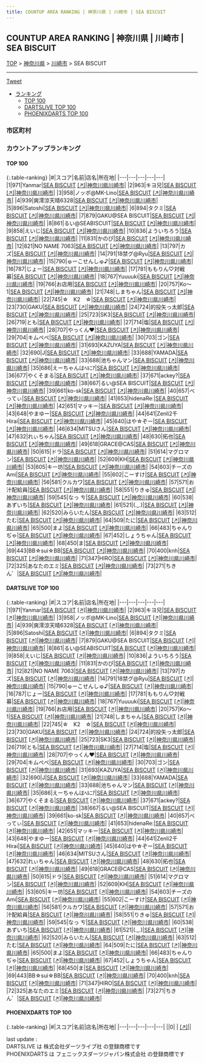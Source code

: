 ```yaml
---
title: COUNTUP AREA RANKING | 神奈川県 | 川崎市 | SEA BISCUIT
---
```

## COUNTUP AREA RANKING | 神奈川県 | 川崎市 | SEA BISCUIT

[TOP](/darts/rank/) > [神奈川県](/darts/rank/神奈川県/) > [川崎市](/darts/rank/神奈川県/川崎市/) > SEA BISCUIT

___

<a href="https://twitter.com/share?ref_src=twsrc%5Etfw" data-text="COUNTUP AREA RANKING | 神奈川県川崎市SEA BISCUIT" class="twitter-share-button" data-hashtags="DARTSLIVE,PHOENIXDARTS,darts,ダーツ" data-show-count="false">Tweet</a>

* [ランキング](#カウントアップランキング)
    * [TOP 100](#top-100)
    * [DARTSLIVE TOP 100](#dartslive-top-100)
    * [PHOENIXDARTS TOP 100](#phoenixdarts-top-100)

### 市区町村

<ul>

</ul>

### カウントアップランキング

#### TOP 100



{:.table-ranking}
|#|スコア|名前|店名|所在地|
|---|---|---|---|---|
|1|971|<span class="rank-name-dl">Yanmar</span>|<a href="/darts/rank/shops/90e87e28f8d2b8bafec1ae84bb28bd87.html">SEA BISCUIT</a> <a href="https://search.dartslive.com/jp/shop/90e87e28f8d2b8bafec1ae84bb28bd87">[↗]</a>|<a href="/darts/rank/神奈川県/川崎市">神奈川県川崎市</a>|
|2|963|<span class="rank-name-dl">キヨ兄</span>|<a href="/darts/rank/shops/90e87e28f8d2b8bafec1ae84bb28bd87.html">SEA BISCUIT</a> <a href="https://search.dartslive.com/jp/shop/90e87e28f8d2b8bafec1ae84bb28bd87">[↗]</a>|<a href="/darts/rank/神奈川県/川崎市">神奈川県川崎市</a>|
|3|958|<span class="rank-name-dl">ノッポ@MK-Lino</span>|<a href="/darts/rank/shops/90e87e28f8d2b8bafec1ae84bb28bd87.html">SEA BISCUIT</a> <a href="https://search.dartslive.com/jp/shop/90e87e28f8d2b8bafec1ae84bb28bd87">[↗]</a>|<a href="/darts/rank/神奈川県/川崎市">神奈川県川崎市</a>|
|4|939|<span class="rank-name-dl">爽澪涼天晴6328</span>|<a href="/darts/rank/shops/90e87e28f8d2b8bafec1ae84bb28bd87.html">SEA BISCUIT</a> <a href="https://search.dartslive.com/jp/shop/90e87e28f8d2b8bafec1ae84bb28bd87">[↗]</a>|<a href="/darts/rank/神奈川県/川崎市">神奈川県川崎市</a>|
|5|896|<span class="rank-name-dl">Satoshi</span>|<a href="/darts/rank/shops/90e87e28f8d2b8bafec1ae84bb28bd87.html">SEA BISCUIT</a> <a href="https://search.dartslive.com/jp/shop/90e87e28f8d2b8bafec1ae84bb28bd87">[↗]</a>|<a href="/darts/rank/神奈川県/川崎市">神奈川県川崎市</a>|
|6|894|<span class="rank-name-dl">タクミ</span>|<a href="/darts/rank/shops/90e87e28f8d2b8bafec1ae84bb28bd87.html">SEA BISCUIT</a> <a href="https://search.dartslive.com/jp/shop/90e87e28f8d2b8bafec1ae84bb28bd87">[↗]</a>|<a href="/darts/rank/神奈川県/川崎市">神奈川県川崎市</a>|
|7|879|<span class="rank-name-dl">GAKU@SEA BISCUIT</span>|<a href="/darts/rank/shops/90e87e28f8d2b8bafec1ae84bb28bd87.html">SEA BISCUIT</a> <a href="https://search.dartslive.com/jp/shop/90e87e28f8d2b8bafec1ae84bb28bd87">[↗]</a>|<a href="/darts/rank/神奈川県/川崎市">神奈川県川崎市</a>|
|8|861|<span class="rank-name-dl">るい@SEABISCUIT</span>|<a href="/darts/rank/shops/90e87e28f8d2b8bafec1ae84bb28bd87.html">SEA BISCUIT</a> <a href="https://search.dartslive.com/jp/shop/90e87e28f8d2b8bafec1ae84bb28bd87">[↗]</a>|<a href="/darts/rank/神奈川県/川崎市">神奈川県川崎市</a>|
|9|858|<span class="rank-name-dl">えいじ</span>|<a href="/darts/rank/shops/90e87e28f8d2b8bafec1ae84bb28bd87.html">SEA BISCUIT</a> <a href="https://search.dartslive.com/jp/shop/90e87e28f8d2b8bafec1ae84bb28bd87">[↗]</a>|<a href="/darts/rank/神奈川県/川崎市">神奈川県川崎市</a>|
|10|836|<span class="rank-name-dl">よういちろう</span>|<a href="/darts/rank/shops/90e87e28f8d2b8bafec1ae84bb28bd87.html">SEA BISCUIT</a> <a href="https://search.dartslive.com/jp/shop/90e87e28f8d2b8bafec1ae84bb28bd87">[↗]</a>|<a href="/darts/rank/神奈川県/川崎市">神奈川県川崎市</a>|
|11|831|<span class="rank-name-dl">かのぴ</span>|<a href="/darts/rank/shops/90e87e28f8d2b8bafec1ae84bb28bd87.html">SEA BISCUIT</a> <a href="https://search.dartslive.com/jp/shop/90e87e28f8d2b8bafec1ae84bb28bd87">[↗]</a>|<a href="/darts/rank/神奈川県/川崎市">神奈川県川崎市</a>|
|12|821|<span class="rank-name-dl">NO NAME 7063</span>|<a href="/darts/rank/shops/90e87e28f8d2b8bafec1ae84bb28bd87.html">SEA BISCUIT</a> <a href="https://search.dartslive.com/jp/shop/90e87e28f8d2b8bafec1ae84bb28bd87">[↗]</a>|<a href="/darts/rank/神奈川県/川崎市">神奈川県川崎市</a>|
|13|797|<span class="rank-name-dl">カズ</span>|<a href="/darts/rank/shops/90e87e28f8d2b8bafec1ae84bb28bd87.html">SEA BISCUIT</a> <a href="https://search.dartslive.com/jp/shop/90e87e28f8d2b8bafec1ae84bb28bd87">[↗]</a>|<a href="/darts/rank/神奈川県/川崎市">神奈川県川崎市</a>|
|14|791|<span class="rank-name-dl">18禁グ@Ryu</span>|<a href="/darts/rank/shops/90e87e28f8d2b8bafec1ae84bb28bd87.html">SEA BISCUIT</a> <a href="https://search.dartslive.com/jp/shop/90e87e28f8d2b8bafec1ae84bb28bd87">[↗]</a>|<a href="/darts/rank/神奈川県/川崎市">神奈川県川崎市</a>|
|15|790|<span class="rank-name-dl">ゅーこせんしゅ♪</span>|<a href="/darts/rank/shops/90e87e28f8d2b8bafec1ae84bb28bd87.html">SEA BISCUIT</a> <a href="https://search.dartslive.com/jp/shop/90e87e28f8d2b8bafec1ae84bb28bd87">[↗]</a>|<a href="/darts/rank/神奈川県/川崎市">神奈川県川崎市</a>|
|16|787|<span class="rank-name-dl">じょー</span>|<a href="/darts/rank/shops/90e87e28f8d2b8bafec1ae84bb28bd87.html">SEA BISCUIT</a> <a href="https://search.dartslive.com/jp/shop/90e87e28f8d2b8bafec1ae84bb28bd87">[↗]</a>|<a href="/darts/rank/神奈川県/川崎市">神奈川県川崎市</a>|
|17|781|<span class="rank-name-dl">ももりん♡対戦募</span>|<a href="/darts/rank/shops/90e87e28f8d2b8bafec1ae84bb28bd87.html">SEA BISCUIT</a> <a href="https://search.dartslive.com/jp/shop/90e87e28f8d2b8bafec1ae84bb28bd87">[↗]</a>|<a href="/darts/rank/神奈川県/川崎市">神奈川県川崎市</a>|
|18|767|<span class="rank-name-dl">Yuuuuki</span>|<a href="/darts/rank/shops/90e87e28f8d2b8bafec1ae84bb28bd87.html">SEA BISCUIT</a> <a href="https://search.dartslive.com/jp/shop/90e87e28f8d2b8bafec1ae84bb28bd87">[↗]</a>|<a href="/darts/rank/神奈川県/川崎市">神奈川県川崎市</a>|
|19|766|<span class="rank-name-dl">お店用</span>|<a href="/darts/rank/shops/90e87e28f8d2b8bafec1ae84bb28bd87.html">SEA BISCUIT</a> <a href="https://search.dartslive.com/jp/shop/90e87e28f8d2b8bafec1ae84bb28bd87">[↗]</a>|<a href="/darts/rank/神奈川県/川崎市">神奈川県川崎市</a>|
|20|757|<span class="rank-name-dl">Ko〜1</span>|<a href="/darts/rank/shops/90e87e28f8d2b8bafec1ae84bb28bd87.html">SEA BISCUIT</a> <a href="https://search.dartslive.com/jp/shop/90e87e28f8d2b8bafec1ae84bb28bd87">[↗]</a>|<a href="/darts/rank/神奈川県/川崎市">神奈川県川崎市</a>|
|21|748|<span class="rank-name-dl">しまちゃん</span>|<a href="/darts/rank/shops/90e87e28f8d2b8bafec1ae84bb28bd87.html">SEA BISCUIT</a> <a href="https://search.dartslive.com/jp/shop/90e87e28f8d2b8bafec1ae84bb28bd87">[↗]</a>|<a href="/darts/rank/神奈川県/川崎市">神奈川県川崎市</a>|
|22|745|<span class="rank-name-dl">☆　K2　☆</span>|<a href="/darts/rank/shops/90e87e28f8d2b8bafec1ae84bb28bd87.html">SEA BISCUIT</a> <a href="https://search.dartslive.com/jp/shop/90e87e28f8d2b8bafec1ae84bb28bd87">[↗]</a>|<a href="/darts/rank/神奈川県/川崎市">神奈川県川崎市</a>|
|23|730|<span class="rank-name-dl">GAKU</span>|<a href="/darts/rank/shops/90e87e28f8d2b8bafec1ae84bb28bd87.html">SEA BISCUIT</a> <a href="https://search.dartslive.com/jp/shop/90e87e28f8d2b8bafec1ae84bb28bd87">[↗]</a>|<a href="/darts/rank/神奈川県/川崎市">神奈川県川崎市</a>|
|24|724|<span class="rank-name-dl">的投矢っ太郎</span>|<a href="/darts/rank/shops/90e87e28f8d2b8bafec1ae84bb28bd87.html">SEA BISCUIT</a> <a href="https://search.dartslive.com/jp/shop/90e87e28f8d2b8bafec1ae84bb28bd87">[↗]</a>|<a href="/darts/rank/神奈川県/川崎市">神奈川県川崎市</a>|
|25|723|<span class="rank-name-dl">SK3</span>|<a href="/darts/rank/shops/90e87e28f8d2b8bafec1ae84bb28bd87.html">SEA BISCUIT</a> <a href="https://search.dartslive.com/jp/shop/90e87e28f8d2b8bafec1ae84bb28bd87">[↗]</a>|<a href="/darts/rank/神奈川県/川崎市">神奈川県川崎市</a>|
|26|719|<span class="rank-name-dl">とも</span>|<a href="/darts/rank/shops/90e87e28f8d2b8bafec1ae84bb28bd87.html">SEA BISCUIT</a> <a href="https://search.dartslive.com/jp/shop/90e87e28f8d2b8bafec1ae84bb28bd87">[↗]</a>|<a href="/darts/rank/神奈川県/川崎市">神奈川県川崎市</a>|
|27|714|<span class="rank-name-dl">塩</span>|<a href="/darts/rank/shops/90e87e28f8d2b8bafec1ae84bb28bd87.html">SEA BISCUIT</a> <a href="https://search.dartslive.com/jp/shop/90e87e28f8d2b8bafec1ae84bb28bd87">[↗]</a>|<a href="/darts/rank/神奈川県/川崎市">神奈川県川崎市</a>|
|28|707|<span class="rank-name-dl">やっくん❤️</span>|<a href="/darts/rank/shops/90e87e28f8d2b8bafec1ae84bb28bd87.html">SEA BISCUIT</a> <a href="https://search.dartslive.com/jp/shop/90e87e28f8d2b8bafec1ae84bb28bd87">[↗]</a>|<a href="/darts/rank/神奈川県/川崎市">神奈川県川崎市</a>|
|29|704|<span class="rank-name-dl">キムぺぺ</span>|<a href="/darts/rank/shops/90e87e28f8d2b8bafec1ae84bb28bd87.html">SEA BISCUIT</a> <a href="https://search.dartslive.com/jp/shop/90e87e28f8d2b8bafec1ae84bb28bd87">[↗]</a>|<a href="/darts/rank/神奈川県/川崎市">神奈川県川崎市</a>|
|30|703|<span class="rank-name-dl">ゴン</span>|<a href="/darts/rank/shops/90e87e28f8d2b8bafec1ae84bb28bd87.html">SEA BISCUIT</a> <a href="https://search.dartslive.com/jp/shop/90e87e28f8d2b8bafec1ae84bb28bd87">[↗]</a>|<a href="/darts/rank/神奈川県/川崎市">神奈川県川崎市</a>|
|31|693|<span class="rank-name-dl">KAZUYA</span>|<a href="/darts/rank/shops/90e87e28f8d2b8bafec1ae84bb28bd87.html">SEA BISCUIT</a> <a href="https://search.dartslive.com/jp/shop/90e87e28f8d2b8bafec1ae84bb28bd87">[↗]</a>|<a href="/darts/rank/神奈川県/川崎市">神奈川県川崎市</a>|
|32|690|<span class="rank-name-dl">J</span>|<a href="/darts/rank/shops/90e87e28f8d2b8bafec1ae84bb28bd87.html">SEA BISCUIT</a> <a href="https://search.dartslive.com/jp/shop/90e87e28f8d2b8bafec1ae84bb28bd87">[↗]</a>|<a href="/darts/rank/神奈川県/川崎市">神奈川県川崎市</a>|
|33|688|<span class="rank-name-dl">YAMADA</span>|<a href="/darts/rank/shops/90e87e28f8d2b8bafec1ae84bb28bd87.html">SEA BISCUIT</a> <a href="https://search.dartslive.com/jp/shop/90e87e28f8d2b8bafec1ae84bb28bd87">[↗]</a>|<a href="/darts/rank/神奈川県/川崎市">神奈川県川崎市</a>|
|33|688|<span class="rank-name-dl">池ちゃんマン</span>|<a href="/darts/rank/shops/90e87e28f8d2b8bafec1ae84bb28bd87.html">SEA BISCUIT</a> <a href="https://search.dartslive.com/jp/shop/90e87e28f8d2b8bafec1ae84bb28bd87">[↗]</a>|<a href="/darts/rank/神奈川県/川崎市">神奈川県川崎市</a>|
|35|686|<span class="rank-name-dl">えーちゃんはﾍﾙﾆｱ</span>|<a href="/darts/rank/shops/90e87e28f8d2b8bafec1ae84bb28bd87.html">SEA BISCUIT</a> <a href="https://search.dartslive.com/jp/shop/90e87e28f8d2b8bafec1ae84bb28bd87">[↗]</a>|<a href="/darts/rank/神奈川県/川崎市">神奈川県川崎市</a>|
|36|677|<span class="rank-name-dl">やくそまる</span>|<a href="/darts/rank/shops/90e87e28f8d2b8bafec1ae84bb28bd87.html">SEA BISCUIT</a> <a href="https://search.dartslive.com/jp/shop/90e87e28f8d2b8bafec1ae84bb28bd87">[↗]</a>|<a href="/darts/rank/神奈川県/川崎市">神奈川県川崎市</a>|
|37|671|<span class="rank-name-dl">ackey?</span>|<a href="/darts/rank/shops/90e87e28f8d2b8bafec1ae84bb28bd87.html">SEA BISCUIT</a> <a href="https://search.dartslive.com/jp/shop/90e87e28f8d2b8bafec1ae84bb28bd87">[↗]</a>|<a href="/darts/rank/神奈川県/川崎市">神奈川県川崎市</a>|
|38|667|<span class="rank-name-dl">るい@SEA BISCUIT</span>|<a href="/darts/rank/shops/90e87e28f8d2b8bafec1ae84bb28bd87.html">SEA BISCUIT</a> <a href="https://search.dartslive.com/jp/shop/90e87e28f8d2b8bafec1ae84bb28bd87">[↗]</a>|<a href="/darts/rank/神奈川県/川崎市">神奈川県川崎市</a>|
|39|661|<span class="rank-name-dl">ko-sk</span>|<a href="/darts/rank/shops/90e87e28f8d2b8bafec1ae84bb28bd87.html">SEA BISCUIT</a> <a href="https://search.dartslive.com/jp/shop/90e87e28f8d2b8bafec1ae84bb28bd87">[↗]</a>|<a href="/darts/rank/神奈川県/川崎市">神奈川県川崎市</a>|
|40|657|<span class="rank-name-dl">べってぃ</span>|<a href="/darts/rank/shops/90e87e28f8d2b8bafec1ae84bb28bd87.html">SEA BISCUIT</a> <a href="https://search.dartslive.com/jp/shop/90e87e28f8d2b8bafec1ae84bb28bd87">[↗]</a>|<a href="/darts/rank/神奈川県/川崎市">神奈川県川崎市</a>|
|41|653|<span class="rank-name-dl">hidenaRe:</span>|<a href="/darts/rank/shops/90e87e28f8d2b8bafec1ae84bb28bd87.html">SEA BISCUIT</a> <a href="https://search.dartslive.com/jp/shop/90e87e28f8d2b8bafec1ae84bb28bd87">[↗]</a>|<a href="/darts/rank/神奈川県/川崎市">神奈川県川崎市</a>|
|42|651|<span class="rank-name-dl">マッキー</span>|<a href="/darts/rank/shops/90e87e28f8d2b8bafec1ae84bb28bd87.html">SEA BISCUIT</a> <a href="https://search.dartslive.com/jp/shop/90e87e28f8d2b8bafec1ae84bb28bd87">[↗]</a>|<a href="/darts/rank/神奈川県/川崎市">神奈川県川崎市</a>|
|43|648|<span class="rank-name-dl">やまゆー</span>|<a href="/darts/rank/shops/90e87e28f8d2b8bafec1ae84bb28bd87.html">SEA BISCUIT</a> <a href="https://search.dartslive.com/jp/shop/90e87e28f8d2b8bafec1ae84bb28bd87">[↗]</a>|<a href="/darts/rank/神奈川県/川崎市">神奈川県川崎市</a>|
|44|641|<span class="rank-name-dl">Zenli2千Hirai</span>|<a href="/darts/rank/shops/90e87e28f8d2b8bafec1ae84bb28bd87.html">SEA BISCUIT</a> <a href="https://search.dartslive.com/jp/shop/90e87e28f8d2b8bafec1ae84bb28bd87">[↗]</a>|<a href="/darts/rank/神奈川県/川崎市">神奈川県川崎市</a>|
|45|640|<span class="rank-name-dl">はや☆ぞー</span>|<a href="/darts/rank/shops/90e87e28f8d2b8bafec1ae84bb28bd87.html">SEA BISCUIT</a> <a href="https://search.dartslive.com/jp/shop/90e87e28f8d2b8bafec1ae84bb28bd87">[↗]</a>|<a href="/darts/rank/神奈川県/川崎市">神奈川県川崎市</a>|
|46|634|<span class="rank-name-dl">MITSUさん</span>|<a href="/darts/rank/shops/90e87e28f8d2b8bafec1ae84bb28bd87.html">SEA BISCUIT</a> <a href="https://search.dartslive.com/jp/shop/90e87e28f8d2b8bafec1ae84bb28bd87">[↗]</a>|<a href="/darts/rank/神奈川県/川崎市">神奈川県川崎市</a>|
|47|632|<span class="rank-name-dl">れぃちゃん</span>|<a href="/darts/rank/shops/90e87e28f8d2b8bafec1ae84bb28bd87.html">SEA BISCUIT</a> <a href="https://search.dartslive.com/jp/shop/90e87e28f8d2b8bafec1ae84bb28bd87">[↗]</a>|<a href="/darts/rank/神奈川県/川崎市">神奈川県川崎市</a>|
|48|630|<span class="rank-name-dl">拓也</span>|<a href="/darts/rank/shops/90e87e28f8d2b8bafec1ae84bb28bd87.html">SEA BISCUIT</a> <a href="https://search.dartslive.com/jp/shop/90e87e28f8d2b8bafec1ae84bb28bd87">[↗]</a>|<a href="/darts/rank/神奈川県/川崎市">神奈川県川崎市</a>|
|49|618|<span class="rank-name-dl">GRACE@CAS</span>|<a href="/darts/rank/shops/90e87e28f8d2b8bafec1ae84bb28bd87.html">SEA BISCUIT</a> <a href="https://search.dartslive.com/jp/shop/90e87e28f8d2b8bafec1ae84bb28bd87">[↗]</a>|<a href="/darts/rank/神奈川県/川崎市">神奈川県川崎市</a>|
|50|615|<span class="rank-name-dl">ドラ</span>|<a href="/darts/rank/shops/90e87e28f8d2b8bafec1ae84bb28bd87.html">SEA BISCUIT</a> <a href="https://search.dartslive.com/jp/shop/90e87e28f8d2b8bafec1ae84bb28bd87">[↗]</a>|<a href="/darts/rank/神奈川県/川崎市">神奈川県川崎市</a>|
|51|614|<span class="rank-name-dl">マグロマン</span>|<a href="/darts/rank/shops/90e87e28f8d2b8bafec1ae84bb28bd87.html">SEA BISCUIT</a> <a href="https://search.dartslive.com/jp/shop/90e87e28f8d2b8bafec1ae84bb28bd87">[↗]</a>|<a href="/darts/rank/神奈川県/川崎市">神奈川県川崎市</a>|
|52|609|<span class="rank-name-dl">KH</span>|<a href="/darts/rank/shops/90e87e28f8d2b8bafec1ae84bb28bd87.html">SEA BISCUIT</a> <a href="https://search.dartslive.com/jp/shop/90e87e28f8d2b8bafec1ae84bb28bd87">[↗]</a>|<a href="/darts/rank/神奈川県/川崎市">神奈川県川崎市</a>|
|53|605|<span class="rank-name-dl">キー坊</span>|<a href="/darts/rank/shops/90e87e28f8d2b8bafec1ae84bb28bd87.html">SEA BISCUIT</a> <a href="https://search.dartslive.com/jp/shop/90e87e28f8d2b8bafec1ae84bb28bd87">[↗]</a>|<a href="/darts/rank/神奈川県/川崎市">神奈川県川崎市</a>|
|54|603|<span class="rank-name-dl">チーズのAmi</span>|<a href="/darts/rank/shops/90e87e28f8d2b8bafec1ae84bb28bd87.html">SEA BISCUIT</a> <a href="https://search.dartslive.com/jp/shop/90e87e28f8d2b8bafec1ae84bb28bd87">[↗]</a>|<a href="/darts/rank/神奈川県/川崎市">神奈川県川崎市</a>|
|55|602|<span class="rank-name-dl">こーすけ</span>|<a href="/darts/rank/shops/90e87e28f8d2b8bafec1ae84bb28bd87.html">SEA BISCUIT</a> <a href="https://search.dartslive.com/jp/shop/90e87e28f8d2b8bafec1ae84bb28bd87">[↗]</a>|<a href="/darts/rank/神奈川県/川崎市">神奈川県川崎市</a>|
|56|581|<span class="rank-name-dl">クルカワ</span>|<a href="/darts/rank/shops/90e87e28f8d2b8bafec1ae84bb28bd87.html">SEA BISCUIT</a> <a href="https://search.dartslive.com/jp/shop/90e87e28f8d2b8bafec1ae84bb28bd87">[↗]</a>|<a href="/darts/rank/神奈川県/川崎市">神奈川県川崎市</a>|
|57|571|<span class="rank-name-dl">お汁配給員</span>|<a href="/darts/rank/shops/90e87e28f8d2b8bafec1ae84bb28bd87.html">SEA BISCUIT</a> <a href="https://search.dartslive.com/jp/shop/90e87e28f8d2b8bafec1ae84bb28bd87">[↗]</a>|<a href="/darts/rank/神奈川県/川崎市">神奈川県川崎市</a>|
|58|551|<span class="rank-name-dl">りきゅ</span>|<a href="/darts/rank/shops/90e87e28f8d2b8bafec1ae84bb28bd87.html">SEA BISCUIT</a> <a href="https://search.dartslive.com/jp/shop/90e87e28f8d2b8bafec1ae84bb28bd87">[↗]</a>|<a href="/darts/rank/神奈川県/川崎市">神奈川県川崎市</a>|
|59|545|<span class="rank-name-dl">なっ ㄘ</span>|<a href="/darts/rank/shops/90e87e28f8d2b8bafec1ae84bb28bd87.html">SEA BISCUIT</a> <a href="https://search.dartslive.com/jp/shop/90e87e28f8d2b8bafec1ae84bb28bd87">[↗]</a>|<a href="/darts/rank/神奈川県/川崎市">神奈川県川崎市</a>|
|60|538|<span class="rank-name-dl">あずいち</span>|<a href="/darts/rank/shops/90e87e28f8d2b8bafec1ae84bb28bd87.html">SEA BISCUIT</a> <a href="https://search.dartslive.com/jp/shop/90e87e28f8d2b8bafec1ae84bb28bd87">[↗]</a>|<a href="/darts/rank/神奈川県/川崎市">神奈川県川崎市</a>|
|61|521|<span class="rank-name-dl">(._.)</span>|<a href="/darts/rank/shops/90e87e28f8d2b8bafec1ae84bb28bd87.html">SEA BISCUIT</a> <a href="https://search.dartslive.com/jp/shop/90e87e28f8d2b8bafec1ae84bb28bd87">[↗]</a>|<a href="/darts/rank/神奈川県/川崎市">神奈川県川崎市</a>|
|62|520|<span class="rank-name-dl">みらいたん</span>|<a href="/darts/rank/shops/90e87e28f8d2b8bafec1ae84bb28bd87.html">SEA BISCUIT</a> <a href="https://search.dartslive.com/jp/shop/90e87e28f8d2b8bafec1ae84bb28bd87">[↗]</a>|<a href="/darts/rank/神奈川県/川崎市">神奈川県川崎市</a>|
|63|512|<span class="rank-name-dl">たむ</span>|<a href="/darts/rank/shops/90e87e28f8d2b8bafec1ae84bb28bd87.html">SEA BISCUIT</a> <a href="https://search.dartslive.com/jp/shop/90e87e28f8d2b8bafec1ae84bb28bd87">[↗]</a>|<a href="/darts/rank/神奈川県/川崎市">神奈川県川崎市</a>|
|64|509|<span class="rank-name-dl">たに</span>|<a href="/darts/rank/shops/90e87e28f8d2b8bafec1ae84bb28bd87.html">SEA BISCUIT</a> <a href="https://search.dartslive.com/jp/shop/90e87e28f8d2b8bafec1ae84bb28bd87">[↗]</a>|<a href="/darts/rank/神奈川県/川崎市">神奈川県川崎市</a>|
|65|500|<span class="rank-name-dl">まよ</span>|<a href="/darts/rank/shops/90e87e28f8d2b8bafec1ae84bb28bd87.html">SEA BISCUIT</a> <a href="https://search.dartslive.com/jp/shop/90e87e28f8d2b8bafec1ae84bb28bd87">[↗]</a>|<a href="/darts/rank/神奈川県/川崎市">神奈川県川崎市</a>|
|66|483|<span class="rank-name-dl">ちゃんりぢゃ</span>|<a href="/darts/rank/shops/90e87e28f8d2b8bafec1ae84bb28bd87.html">SEA BISCUIT</a> <a href="https://search.dartslive.com/jp/shop/90e87e28f8d2b8bafec1ae84bb28bd87">[↗]</a>|<a href="/darts/rank/神奈川県/川崎市">神奈川県川崎市</a>|
|67|452|<span class="rank-name-dl">しょうちゃん</span>|<a href="/darts/rank/shops/90e87e28f8d2b8bafec1ae84bb28bd87.html">SEA BISCUIT</a> <a href="https://search.dartslive.com/jp/shop/90e87e28f8d2b8bafec1ae84bb28bd87">[↗]</a>|<a href="/darts/rank/神奈川県/川崎市">神奈川県川崎市</a>|
|68|450|<span class="rank-name-dl">ま</span>|<a href="/darts/rank/shops/90e87e28f8d2b8bafec1ae84bb28bd87.html">SEA BISCUIT</a> <a href="https://search.dartslive.com/jp/shop/90e87e28f8d2b8bafec1ae84bb28bd87">[↗]</a>|<a href="/darts/rank/神奈川県/川崎市">神奈川県川崎市</a>|
|69|443|<span class="rank-name-dl">BB☆sui☆BB</span>|<a href="/darts/rank/shops/90e87e28f8d2b8bafec1ae84bb28bd87.html">SEA BISCUIT</a> <a href="https://search.dartslive.com/jp/shop/90e87e28f8d2b8bafec1ae84bb28bd87">[↗]</a>|<a href="/darts/rank/神奈川県/川崎市">神奈川県川崎市</a>|
|70|400|<span class="rank-name-dl">knh</span>|<a href="/darts/rank/shops/90e87e28f8d2b8bafec1ae84bb28bd87.html">SEA BISCUIT</a> <a href="https://search.dartslive.com/jp/shop/90e87e28f8d2b8bafec1ae84bb28bd87">[↗]</a>|<a href="/darts/rank/神奈川県/川崎市">神奈川県川崎市</a>|
|71|347|<span class="rank-name-dl">HIRO</span>|<a href="/darts/rank/shops/90e87e28f8d2b8bafec1ae84bb28bd87.html">SEA BISCUIT</a> <a href="https://search.dartslive.com/jp/shop/90e87e28f8d2b8bafec1ae84bb28bd87">[↗]</a>|<a href="/darts/rank/神奈川県/川崎市">神奈川県川崎市</a>|
|72|325|<span class="rank-name-dl">あなたのエミ</span>|<a href="/darts/rank/shops/90e87e28f8d2b8bafec1ae84bb28bd87.html">SEA BISCUIT</a> <a href="https://search.dartslive.com/jp/shop/90e87e28f8d2b8bafec1ae84bb28bd87">[↗]</a>|<a href="/darts/rank/神奈川県/川崎市">神奈川県川崎市</a>|
|73|271|<span class="rank-name-dl">ちきん゜</span>|<a href="/darts/rank/shops/90e87e28f8d2b8bafec1ae84bb28bd87.html">SEA BISCUIT</a> <a href="https://search.dartslive.com/jp/shop/90e87e28f8d2b8bafec1ae84bb28bd87">[↗]</a>|<a href="/darts/rank/神奈川県/川崎市">神奈川県川崎市</a>|


#### DARTSLIVE TOP 100



{:.table-ranking}
|#|スコア|名前|店名|所在地|
|---|---|---|---|---|
|1|971|<span class="rank-name-dl">Yanmar</span>|<a href="/darts/rank/shops/90e87e28f8d2b8bafec1ae84bb28bd87.html">SEA BISCUIT</a> <a href="https://search.dartslive.com/jp/shop/90e87e28f8d2b8bafec1ae84bb28bd87">[↗]</a>|<a href="/darts/rank/神奈川県/川崎市">神奈川県川崎市</a>|
|2|963|<span class="rank-name-dl">キヨ兄</span>|<a href="/darts/rank/shops/90e87e28f8d2b8bafec1ae84bb28bd87.html">SEA BISCUIT</a> <a href="https://search.dartslive.com/jp/shop/90e87e28f8d2b8bafec1ae84bb28bd87">[↗]</a>|<a href="/darts/rank/神奈川県/川崎市">神奈川県川崎市</a>|
|3|958|<span class="rank-name-dl">ノッポ@MK-Lino</span>|<a href="/darts/rank/shops/90e87e28f8d2b8bafec1ae84bb28bd87.html">SEA BISCUIT</a> <a href="https://search.dartslive.com/jp/shop/90e87e28f8d2b8bafec1ae84bb28bd87">[↗]</a>|<a href="/darts/rank/神奈川県/川崎市">神奈川県川崎市</a>|
|4|939|<span class="rank-name-dl">爽澪涼天晴6328</span>|<a href="/darts/rank/shops/90e87e28f8d2b8bafec1ae84bb28bd87.html">SEA BISCUIT</a> <a href="https://search.dartslive.com/jp/shop/90e87e28f8d2b8bafec1ae84bb28bd87">[↗]</a>|<a href="/darts/rank/神奈川県/川崎市">神奈川県川崎市</a>|
|5|896|<span class="rank-name-dl">Satoshi</span>|<a href="/darts/rank/shops/90e87e28f8d2b8bafec1ae84bb28bd87.html">SEA BISCUIT</a> <a href="https://search.dartslive.com/jp/shop/90e87e28f8d2b8bafec1ae84bb28bd87">[↗]</a>|<a href="/darts/rank/神奈川県/川崎市">神奈川県川崎市</a>|
|6|894|<span class="rank-name-dl">タクミ</span>|<a href="/darts/rank/shops/90e87e28f8d2b8bafec1ae84bb28bd87.html">SEA BISCUIT</a> <a href="https://search.dartslive.com/jp/shop/90e87e28f8d2b8bafec1ae84bb28bd87">[↗]</a>|<a href="/darts/rank/神奈川県/川崎市">神奈川県川崎市</a>|
|7|879|<span class="rank-name-dl">GAKU@SEA BISCUIT</span>|<a href="/darts/rank/shops/90e87e28f8d2b8bafec1ae84bb28bd87.html">SEA BISCUIT</a> <a href="https://search.dartslive.com/jp/shop/90e87e28f8d2b8bafec1ae84bb28bd87">[↗]</a>|<a href="/darts/rank/神奈川県/川崎市">神奈川県川崎市</a>|
|8|861|<span class="rank-name-dl">るい@SEABISCUIT</span>|<a href="/darts/rank/shops/90e87e28f8d2b8bafec1ae84bb28bd87.html">SEA BISCUIT</a> <a href="https://search.dartslive.com/jp/shop/90e87e28f8d2b8bafec1ae84bb28bd87">[↗]</a>|<a href="/darts/rank/神奈川県/川崎市">神奈川県川崎市</a>|
|9|858|<span class="rank-name-dl">えいじ</span>|<a href="/darts/rank/shops/90e87e28f8d2b8bafec1ae84bb28bd87.html">SEA BISCUIT</a> <a href="https://search.dartslive.com/jp/shop/90e87e28f8d2b8bafec1ae84bb28bd87">[↗]</a>|<a href="/darts/rank/神奈川県/川崎市">神奈川県川崎市</a>|
|10|836|<span class="rank-name-dl">よういちろう</span>|<a href="/darts/rank/shops/90e87e28f8d2b8bafec1ae84bb28bd87.html">SEA BISCUIT</a> <a href="https://search.dartslive.com/jp/shop/90e87e28f8d2b8bafec1ae84bb28bd87">[↗]</a>|<a href="/darts/rank/神奈川県/川崎市">神奈川県川崎市</a>|
|11|831|<span class="rank-name-dl">かのぴ</span>|<a href="/darts/rank/shops/90e87e28f8d2b8bafec1ae84bb28bd87.html">SEA BISCUIT</a> <a href="https://search.dartslive.com/jp/shop/90e87e28f8d2b8bafec1ae84bb28bd87">[↗]</a>|<a href="/darts/rank/神奈川県/川崎市">神奈川県川崎市</a>|
|12|821|<span class="rank-name-dl">NO NAME 7063</span>|<a href="/darts/rank/shops/90e87e28f8d2b8bafec1ae84bb28bd87.html">SEA BISCUIT</a> <a href="https://search.dartslive.com/jp/shop/90e87e28f8d2b8bafec1ae84bb28bd87">[↗]</a>|<a href="/darts/rank/神奈川県/川崎市">神奈川県川崎市</a>|
|13|797|<span class="rank-name-dl">カズ</span>|<a href="/darts/rank/shops/90e87e28f8d2b8bafec1ae84bb28bd87.html">SEA BISCUIT</a> <a href="https://search.dartslive.com/jp/shop/90e87e28f8d2b8bafec1ae84bb28bd87">[↗]</a>|<a href="/darts/rank/神奈川県/川崎市">神奈川県川崎市</a>|
|14|791|<span class="rank-name-dl">18禁グ@Ryu</span>|<a href="/darts/rank/shops/90e87e28f8d2b8bafec1ae84bb28bd87.html">SEA BISCUIT</a> <a href="https://search.dartslive.com/jp/shop/90e87e28f8d2b8bafec1ae84bb28bd87">[↗]</a>|<a href="/darts/rank/神奈川県/川崎市">神奈川県川崎市</a>|
|15|790|<span class="rank-name-dl">ゅーこせんしゅ♪</span>|<a href="/darts/rank/shops/90e87e28f8d2b8bafec1ae84bb28bd87.html">SEA BISCUIT</a> <a href="https://search.dartslive.com/jp/shop/90e87e28f8d2b8bafec1ae84bb28bd87">[↗]</a>|<a href="/darts/rank/神奈川県/川崎市">神奈川県川崎市</a>|
|16|787|<span class="rank-name-dl">じょー</span>|<a href="/darts/rank/shops/90e87e28f8d2b8bafec1ae84bb28bd87.html">SEA BISCUIT</a> <a href="https://search.dartslive.com/jp/shop/90e87e28f8d2b8bafec1ae84bb28bd87">[↗]</a>|<a href="/darts/rank/神奈川県/川崎市">神奈川県川崎市</a>|
|17|781|<span class="rank-name-dl">ももりん♡対戦募</span>|<a href="/darts/rank/shops/90e87e28f8d2b8bafec1ae84bb28bd87.html">SEA BISCUIT</a> <a href="https://search.dartslive.com/jp/shop/90e87e28f8d2b8bafec1ae84bb28bd87">[↗]</a>|<a href="/darts/rank/神奈川県/川崎市">神奈川県川崎市</a>|
|18|767|<span class="rank-name-dl">Yuuuuki</span>|<a href="/darts/rank/shops/90e87e28f8d2b8bafec1ae84bb28bd87.html">SEA BISCUIT</a> <a href="https://search.dartslive.com/jp/shop/90e87e28f8d2b8bafec1ae84bb28bd87">[↗]</a>|<a href="/darts/rank/神奈川県/川崎市">神奈川県川崎市</a>|
|19|766|<span class="rank-name-dl">お店用</span>|<a href="/darts/rank/shops/90e87e28f8d2b8bafec1ae84bb28bd87.html">SEA BISCUIT</a> <a href="https://search.dartslive.com/jp/shop/90e87e28f8d2b8bafec1ae84bb28bd87">[↗]</a>|<a href="/darts/rank/神奈川県/川崎市">神奈川県川崎市</a>|
|20|757|<span class="rank-name-dl">Ko〜1</span>|<a href="/darts/rank/shops/90e87e28f8d2b8bafec1ae84bb28bd87.html">SEA BISCUIT</a> <a href="https://search.dartslive.com/jp/shop/90e87e28f8d2b8bafec1ae84bb28bd87">[↗]</a>|<a href="/darts/rank/神奈川県/川崎市">神奈川県川崎市</a>|
|21|748|<span class="rank-name-dl">しまちゃん</span>|<a href="/darts/rank/shops/90e87e28f8d2b8bafec1ae84bb28bd87.html">SEA BISCUIT</a> <a href="https://search.dartslive.com/jp/shop/90e87e28f8d2b8bafec1ae84bb28bd87">[↗]</a>|<a href="/darts/rank/神奈川県/川崎市">神奈川県川崎市</a>|
|22|745|<span class="rank-name-dl">☆　K2　☆</span>|<a href="/darts/rank/shops/90e87e28f8d2b8bafec1ae84bb28bd87.html">SEA BISCUIT</a> <a href="https://search.dartslive.com/jp/shop/90e87e28f8d2b8bafec1ae84bb28bd87">[↗]</a>|<a href="/darts/rank/神奈川県/川崎市">神奈川県川崎市</a>|
|23|730|<span class="rank-name-dl">GAKU</span>|<a href="/darts/rank/shops/90e87e28f8d2b8bafec1ae84bb28bd87.html">SEA BISCUIT</a> <a href="https://search.dartslive.com/jp/shop/90e87e28f8d2b8bafec1ae84bb28bd87">[↗]</a>|<a href="/darts/rank/神奈川県/川崎市">神奈川県川崎市</a>|
|24|724|<span class="rank-name-dl">的投矢っ太郎</span>|<a href="/darts/rank/shops/90e87e28f8d2b8bafec1ae84bb28bd87.html">SEA BISCUIT</a> <a href="https://search.dartslive.com/jp/shop/90e87e28f8d2b8bafec1ae84bb28bd87">[↗]</a>|<a href="/darts/rank/神奈川県/川崎市">神奈川県川崎市</a>|
|25|723|<span class="rank-name-dl">SK3</span>|<a href="/darts/rank/shops/90e87e28f8d2b8bafec1ae84bb28bd87.html">SEA BISCUIT</a> <a href="https://search.dartslive.com/jp/shop/90e87e28f8d2b8bafec1ae84bb28bd87">[↗]</a>|<a href="/darts/rank/神奈川県/川崎市">神奈川県川崎市</a>|
|26|719|<span class="rank-name-dl">とも</span>|<a href="/darts/rank/shops/90e87e28f8d2b8bafec1ae84bb28bd87.html">SEA BISCUIT</a> <a href="https://search.dartslive.com/jp/shop/90e87e28f8d2b8bafec1ae84bb28bd87">[↗]</a>|<a href="/darts/rank/神奈川県/川崎市">神奈川県川崎市</a>|
|27|714|<span class="rank-name-dl">塩</span>|<a href="/darts/rank/shops/90e87e28f8d2b8bafec1ae84bb28bd87.html">SEA BISCUIT</a> <a href="https://search.dartslive.com/jp/shop/90e87e28f8d2b8bafec1ae84bb28bd87">[↗]</a>|<a href="/darts/rank/神奈川県/川崎市">神奈川県川崎市</a>|
|28|707|<span class="rank-name-dl">やっくん❤️</span>|<a href="/darts/rank/shops/90e87e28f8d2b8bafec1ae84bb28bd87.html">SEA BISCUIT</a> <a href="https://search.dartslive.com/jp/shop/90e87e28f8d2b8bafec1ae84bb28bd87">[↗]</a>|<a href="/darts/rank/神奈川県/川崎市">神奈川県川崎市</a>|
|29|704|<span class="rank-name-dl">キムぺぺ</span>|<a href="/darts/rank/shops/90e87e28f8d2b8bafec1ae84bb28bd87.html">SEA BISCUIT</a> <a href="https://search.dartslive.com/jp/shop/90e87e28f8d2b8bafec1ae84bb28bd87">[↗]</a>|<a href="/darts/rank/神奈川県/川崎市">神奈川県川崎市</a>|
|30|703|<span class="rank-name-dl">ゴン</span>|<a href="/darts/rank/shops/90e87e28f8d2b8bafec1ae84bb28bd87.html">SEA BISCUIT</a> <a href="https://search.dartslive.com/jp/shop/90e87e28f8d2b8bafec1ae84bb28bd87">[↗]</a>|<a href="/darts/rank/神奈川県/川崎市">神奈川県川崎市</a>|
|31|693|<span class="rank-name-dl">KAZUYA</span>|<a href="/darts/rank/shops/90e87e28f8d2b8bafec1ae84bb28bd87.html">SEA BISCUIT</a> <a href="https://search.dartslive.com/jp/shop/90e87e28f8d2b8bafec1ae84bb28bd87">[↗]</a>|<a href="/darts/rank/神奈川県/川崎市">神奈川県川崎市</a>|
|32|690|<span class="rank-name-dl">J</span>|<a href="/darts/rank/shops/90e87e28f8d2b8bafec1ae84bb28bd87.html">SEA BISCUIT</a> <a href="https://search.dartslive.com/jp/shop/90e87e28f8d2b8bafec1ae84bb28bd87">[↗]</a>|<a href="/darts/rank/神奈川県/川崎市">神奈川県川崎市</a>|
|33|688|<span class="rank-name-dl">YAMADA</span>|<a href="/darts/rank/shops/90e87e28f8d2b8bafec1ae84bb28bd87.html">SEA BISCUIT</a> <a href="https://search.dartslive.com/jp/shop/90e87e28f8d2b8bafec1ae84bb28bd87">[↗]</a>|<a href="/darts/rank/神奈川県/川崎市">神奈川県川崎市</a>|
|33|688|<span class="rank-name-dl">池ちゃんマン</span>|<a href="/darts/rank/shops/90e87e28f8d2b8bafec1ae84bb28bd87.html">SEA BISCUIT</a> <a href="https://search.dartslive.com/jp/shop/90e87e28f8d2b8bafec1ae84bb28bd87">[↗]</a>|<a href="/darts/rank/神奈川県/川崎市">神奈川県川崎市</a>|
|35|686|<span class="rank-name-dl">えーちゃんはﾍﾙﾆｱ</span>|<a href="/darts/rank/shops/90e87e28f8d2b8bafec1ae84bb28bd87.html">SEA BISCUIT</a> <a href="https://search.dartslive.com/jp/shop/90e87e28f8d2b8bafec1ae84bb28bd87">[↗]</a>|<a href="/darts/rank/神奈川県/川崎市">神奈川県川崎市</a>|
|36|677|<span class="rank-name-dl">やくそまる</span>|<a href="/darts/rank/shops/90e87e28f8d2b8bafec1ae84bb28bd87.html">SEA BISCUIT</a> <a href="https://search.dartslive.com/jp/shop/90e87e28f8d2b8bafec1ae84bb28bd87">[↗]</a>|<a href="/darts/rank/神奈川県/川崎市">神奈川県川崎市</a>|
|37|671|<span class="rank-name-dl">ackey?</span>|<a href="/darts/rank/shops/90e87e28f8d2b8bafec1ae84bb28bd87.html">SEA BISCUIT</a> <a href="https://search.dartslive.com/jp/shop/90e87e28f8d2b8bafec1ae84bb28bd87">[↗]</a>|<a href="/darts/rank/神奈川県/川崎市">神奈川県川崎市</a>|
|38|667|<span class="rank-name-dl">るい@SEA BISCUIT</span>|<a href="/darts/rank/shops/90e87e28f8d2b8bafec1ae84bb28bd87.html">SEA BISCUIT</a> <a href="https://search.dartslive.com/jp/shop/90e87e28f8d2b8bafec1ae84bb28bd87">[↗]</a>|<a href="/darts/rank/神奈川県/川崎市">神奈川県川崎市</a>|
|39|661|<span class="rank-name-dl">ko-sk</span>|<a href="/darts/rank/shops/90e87e28f8d2b8bafec1ae84bb28bd87.html">SEA BISCUIT</a> <a href="https://search.dartslive.com/jp/shop/90e87e28f8d2b8bafec1ae84bb28bd87">[↗]</a>|<a href="/darts/rank/神奈川県/川崎市">神奈川県川崎市</a>|
|40|657|<span class="rank-name-dl">べってぃ</span>|<a href="/darts/rank/shops/90e87e28f8d2b8bafec1ae84bb28bd87.html">SEA BISCUIT</a> <a href="https://search.dartslive.com/jp/shop/90e87e28f8d2b8bafec1ae84bb28bd87">[↗]</a>|<a href="/darts/rank/神奈川県/川崎市">神奈川県川崎市</a>|
|41|653|<span class="rank-name-dl">hidenaRe:</span>|<a href="/darts/rank/shops/90e87e28f8d2b8bafec1ae84bb28bd87.html">SEA BISCUIT</a> <a href="https://search.dartslive.com/jp/shop/90e87e28f8d2b8bafec1ae84bb28bd87">[↗]</a>|<a href="/darts/rank/神奈川県/川崎市">神奈川県川崎市</a>|
|42|651|<span class="rank-name-dl">マッキー</span>|<a href="/darts/rank/shops/90e87e28f8d2b8bafec1ae84bb28bd87.html">SEA BISCUIT</a> <a href="https://search.dartslive.com/jp/shop/90e87e28f8d2b8bafec1ae84bb28bd87">[↗]</a>|<a href="/darts/rank/神奈川県/川崎市">神奈川県川崎市</a>|
|43|648|<span class="rank-name-dl">やまゆー</span>|<a href="/darts/rank/shops/90e87e28f8d2b8bafec1ae84bb28bd87.html">SEA BISCUIT</a> <a href="https://search.dartslive.com/jp/shop/90e87e28f8d2b8bafec1ae84bb28bd87">[↗]</a>|<a href="/darts/rank/神奈川県/川崎市">神奈川県川崎市</a>|
|44|641|<span class="rank-name-dl">Zenli2千Hirai</span>|<a href="/darts/rank/shops/90e87e28f8d2b8bafec1ae84bb28bd87.html">SEA BISCUIT</a> <a href="https://search.dartslive.com/jp/shop/90e87e28f8d2b8bafec1ae84bb28bd87">[↗]</a>|<a href="/darts/rank/神奈川県/川崎市">神奈川県川崎市</a>|
|45|640|<span class="rank-name-dl">はや☆ぞー</span>|<a href="/darts/rank/shops/90e87e28f8d2b8bafec1ae84bb28bd87.html">SEA BISCUIT</a> <a href="https://search.dartslive.com/jp/shop/90e87e28f8d2b8bafec1ae84bb28bd87">[↗]</a>|<a href="/darts/rank/神奈川県/川崎市">神奈川県川崎市</a>|
|46|634|<span class="rank-name-dl">MITSUさん</span>|<a href="/darts/rank/shops/90e87e28f8d2b8bafec1ae84bb28bd87.html">SEA BISCUIT</a> <a href="https://search.dartslive.com/jp/shop/90e87e28f8d2b8bafec1ae84bb28bd87">[↗]</a>|<a href="/darts/rank/神奈川県/川崎市">神奈川県川崎市</a>|
|47|632|<span class="rank-name-dl">れぃちゃん</span>|<a href="/darts/rank/shops/90e87e28f8d2b8bafec1ae84bb28bd87.html">SEA BISCUIT</a> <a href="https://search.dartslive.com/jp/shop/90e87e28f8d2b8bafec1ae84bb28bd87">[↗]</a>|<a href="/darts/rank/神奈川県/川崎市">神奈川県川崎市</a>|
|48|630|<span class="rank-name-dl">拓也</span>|<a href="/darts/rank/shops/90e87e28f8d2b8bafec1ae84bb28bd87.html">SEA BISCUIT</a> <a href="https://search.dartslive.com/jp/shop/90e87e28f8d2b8bafec1ae84bb28bd87">[↗]</a>|<a href="/darts/rank/神奈川県/川崎市">神奈川県川崎市</a>|
|49|618|<span class="rank-name-dl">GRACE@CAS</span>|<a href="/darts/rank/shops/90e87e28f8d2b8bafec1ae84bb28bd87.html">SEA BISCUIT</a> <a href="https://search.dartslive.com/jp/shop/90e87e28f8d2b8bafec1ae84bb28bd87">[↗]</a>|<a href="/darts/rank/神奈川県/川崎市">神奈川県川崎市</a>|
|50|615|<span class="rank-name-dl">ドラ</span>|<a href="/darts/rank/shops/90e87e28f8d2b8bafec1ae84bb28bd87.html">SEA BISCUIT</a> <a href="https://search.dartslive.com/jp/shop/90e87e28f8d2b8bafec1ae84bb28bd87">[↗]</a>|<a href="/darts/rank/神奈川県/川崎市">神奈川県川崎市</a>|
|51|614|<span class="rank-name-dl">マグロマン</span>|<a href="/darts/rank/shops/90e87e28f8d2b8bafec1ae84bb28bd87.html">SEA BISCUIT</a> <a href="https://search.dartslive.com/jp/shop/90e87e28f8d2b8bafec1ae84bb28bd87">[↗]</a>|<a href="/darts/rank/神奈川県/川崎市">神奈川県川崎市</a>|
|52|609|<span class="rank-name-dl">KH</span>|<a href="/darts/rank/shops/90e87e28f8d2b8bafec1ae84bb28bd87.html">SEA BISCUIT</a> <a href="https://search.dartslive.com/jp/shop/90e87e28f8d2b8bafec1ae84bb28bd87">[↗]</a>|<a href="/darts/rank/神奈川県/川崎市">神奈川県川崎市</a>|
|53|605|<span class="rank-name-dl">キー坊</span>|<a href="/darts/rank/shops/90e87e28f8d2b8bafec1ae84bb28bd87.html">SEA BISCUIT</a> <a href="https://search.dartslive.com/jp/shop/90e87e28f8d2b8bafec1ae84bb28bd87">[↗]</a>|<a href="/darts/rank/神奈川県/川崎市">神奈川県川崎市</a>|
|54|603|<span class="rank-name-dl">チーズのAmi</span>|<a href="/darts/rank/shops/90e87e28f8d2b8bafec1ae84bb28bd87.html">SEA BISCUIT</a> <a href="https://search.dartslive.com/jp/shop/90e87e28f8d2b8bafec1ae84bb28bd87">[↗]</a>|<a href="/darts/rank/神奈川県/川崎市">神奈川県川崎市</a>|
|55|602|<span class="rank-name-dl">こーすけ</span>|<a href="/darts/rank/shops/90e87e28f8d2b8bafec1ae84bb28bd87.html">SEA BISCUIT</a> <a href="https://search.dartslive.com/jp/shop/90e87e28f8d2b8bafec1ae84bb28bd87">[↗]</a>|<a href="/darts/rank/神奈川県/川崎市">神奈川県川崎市</a>|
|56|581|<span class="rank-name-dl">クルカワ</span>|<a href="/darts/rank/shops/90e87e28f8d2b8bafec1ae84bb28bd87.html">SEA BISCUIT</a> <a href="https://search.dartslive.com/jp/shop/90e87e28f8d2b8bafec1ae84bb28bd87">[↗]</a>|<a href="/darts/rank/神奈川県/川崎市">神奈川県川崎市</a>|
|57|571|<span class="rank-name-dl">お汁配給員</span>|<a href="/darts/rank/shops/90e87e28f8d2b8bafec1ae84bb28bd87.html">SEA BISCUIT</a> <a href="https://search.dartslive.com/jp/shop/90e87e28f8d2b8bafec1ae84bb28bd87">[↗]</a>|<a href="/darts/rank/神奈川県/川崎市">神奈川県川崎市</a>|
|58|551|<span class="rank-name-dl">りきゅ</span>|<a href="/darts/rank/shops/90e87e28f8d2b8bafec1ae84bb28bd87.html">SEA BISCUIT</a> <a href="https://search.dartslive.com/jp/shop/90e87e28f8d2b8bafec1ae84bb28bd87">[↗]</a>|<a href="/darts/rank/神奈川県/川崎市">神奈川県川崎市</a>|
|59|545|<span class="rank-name-dl">なっ ㄘ</span>|<a href="/darts/rank/shops/90e87e28f8d2b8bafec1ae84bb28bd87.html">SEA BISCUIT</a> <a href="https://search.dartslive.com/jp/shop/90e87e28f8d2b8bafec1ae84bb28bd87">[↗]</a>|<a href="/darts/rank/神奈川県/川崎市">神奈川県川崎市</a>|
|60|538|<span class="rank-name-dl">あずいち</span>|<a href="/darts/rank/shops/90e87e28f8d2b8bafec1ae84bb28bd87.html">SEA BISCUIT</a> <a href="https://search.dartslive.com/jp/shop/90e87e28f8d2b8bafec1ae84bb28bd87">[↗]</a>|<a href="/darts/rank/神奈川県/川崎市">神奈川県川崎市</a>|
|61|521|<span class="rank-name-dl">(._.)</span>|<a href="/darts/rank/shops/90e87e28f8d2b8bafec1ae84bb28bd87.html">SEA BISCUIT</a> <a href="https://search.dartslive.com/jp/shop/90e87e28f8d2b8bafec1ae84bb28bd87">[↗]</a>|<a href="/darts/rank/神奈川県/川崎市">神奈川県川崎市</a>|
|62|520|<span class="rank-name-dl">みらいたん</span>|<a href="/darts/rank/shops/90e87e28f8d2b8bafec1ae84bb28bd87.html">SEA BISCUIT</a> <a href="https://search.dartslive.com/jp/shop/90e87e28f8d2b8bafec1ae84bb28bd87">[↗]</a>|<a href="/darts/rank/神奈川県/川崎市">神奈川県川崎市</a>|
|63|512|<span class="rank-name-dl">たむ</span>|<a href="/darts/rank/shops/90e87e28f8d2b8bafec1ae84bb28bd87.html">SEA BISCUIT</a> <a href="https://search.dartslive.com/jp/shop/90e87e28f8d2b8bafec1ae84bb28bd87">[↗]</a>|<a href="/darts/rank/神奈川県/川崎市">神奈川県川崎市</a>|
|64|509|<span class="rank-name-dl">たに</span>|<a href="/darts/rank/shops/90e87e28f8d2b8bafec1ae84bb28bd87.html">SEA BISCUIT</a> <a href="https://search.dartslive.com/jp/shop/90e87e28f8d2b8bafec1ae84bb28bd87">[↗]</a>|<a href="/darts/rank/神奈川県/川崎市">神奈川県川崎市</a>|
|65|500|<span class="rank-name-dl">まよ</span>|<a href="/darts/rank/shops/90e87e28f8d2b8bafec1ae84bb28bd87.html">SEA BISCUIT</a> <a href="https://search.dartslive.com/jp/shop/90e87e28f8d2b8bafec1ae84bb28bd87">[↗]</a>|<a href="/darts/rank/神奈川県/川崎市">神奈川県川崎市</a>|
|66|483|<span class="rank-name-dl">ちゃんりぢゃ</span>|<a href="/darts/rank/shops/90e87e28f8d2b8bafec1ae84bb28bd87.html">SEA BISCUIT</a> <a href="https://search.dartslive.com/jp/shop/90e87e28f8d2b8bafec1ae84bb28bd87">[↗]</a>|<a href="/darts/rank/神奈川県/川崎市">神奈川県川崎市</a>|
|67|452|<span class="rank-name-dl">しょうちゃん</span>|<a href="/darts/rank/shops/90e87e28f8d2b8bafec1ae84bb28bd87.html">SEA BISCUIT</a> <a href="https://search.dartslive.com/jp/shop/90e87e28f8d2b8bafec1ae84bb28bd87">[↗]</a>|<a href="/darts/rank/神奈川県/川崎市">神奈川県川崎市</a>|
|68|450|<span class="rank-name-dl">ま</span>|<a href="/darts/rank/shops/90e87e28f8d2b8bafec1ae84bb28bd87.html">SEA BISCUIT</a> <a href="https://search.dartslive.com/jp/shop/90e87e28f8d2b8bafec1ae84bb28bd87">[↗]</a>|<a href="/darts/rank/神奈川県/川崎市">神奈川県川崎市</a>|
|69|443|<span class="rank-name-dl">BB☆sui☆BB</span>|<a href="/darts/rank/shops/90e87e28f8d2b8bafec1ae84bb28bd87.html">SEA BISCUIT</a> <a href="https://search.dartslive.com/jp/shop/90e87e28f8d2b8bafec1ae84bb28bd87">[↗]</a>|<a href="/darts/rank/神奈川県/川崎市">神奈川県川崎市</a>|
|70|400|<span class="rank-name-dl">knh</span>|<a href="/darts/rank/shops/90e87e28f8d2b8bafec1ae84bb28bd87.html">SEA BISCUIT</a> <a href="https://search.dartslive.com/jp/shop/90e87e28f8d2b8bafec1ae84bb28bd87">[↗]</a>|<a href="/darts/rank/神奈川県/川崎市">神奈川県川崎市</a>|
|71|347|<span class="rank-name-dl">HIRO</span>|<a href="/darts/rank/shops/90e87e28f8d2b8bafec1ae84bb28bd87.html">SEA BISCUIT</a> <a href="https://search.dartslive.com/jp/shop/90e87e28f8d2b8bafec1ae84bb28bd87">[↗]</a>|<a href="/darts/rank/神奈川県/川崎市">神奈川県川崎市</a>|
|72|325|<span class="rank-name-dl">あなたのエミ</span>|<a href="/darts/rank/shops/90e87e28f8d2b8bafec1ae84bb28bd87.html">SEA BISCUIT</a> <a href="https://search.dartslive.com/jp/shop/90e87e28f8d2b8bafec1ae84bb28bd87">[↗]</a>|<a href="/darts/rank/神奈川県/川崎市">神奈川県川崎市</a>|
|73|271|<span class="rank-name-dl">ちきん゜</span>|<a href="/darts/rank/shops/90e87e28f8d2b8bafec1ae84bb28bd87.html">SEA BISCUIT</a> <a href="https://search.dartslive.com/jp/shop/90e87e28f8d2b8bafec1ae84bb28bd87">[↗]</a>|<a href="/darts/rank/神奈川県/川崎市">神奈川県川崎市</a>|


#### PHOENIXDARTS TOP 100



{:.table-ranking}
|#|スコア|名前|店名|所在地|
|---|---|---|---|---|
||0|<span class="rank-name-dl"> </span>|<a href="/darts/rank/shops/.html"></a> <a href="">[↗]</a>|<a href="/darts/rank//"></a>|


<div class="footer border-top border-gray-light mt-5 pt-3 text-right text-gray">
    last update : <span style="font-weight: italic" id="foot_last_modified"></span><br />
    DARTSLIVE は 株式会社ダーツライブ社 の登録商標です<br />
    PHOENIXDARTS は フェニックスダーツジャパン株式会社 の登録商標です<br />
</div>

<script src="https://cdnjs.cloudflare.com/ajax/libs/jquery.tablesorter/2.31.3/js/jquery.tablesorter.min.js" integrity="sha512-qzgd5cYSZcosqpzpn7zF2ZId8f/8CHmFKZ8j7mU4OUXTNRd5g+ZHBPsgKEwoqxCtdQvExE5LprwwPAgoicguNg==" crossorigin="anonymous" referrerpolicy="no-referrer"></script>
<link rel="stylesheet" href="https://cdnjs.cloudflare.com/ajax/libs/jquery.tablesorter/2.31.3/css/theme.default.min.css" integrity="sha512-wghhOJkjQX0Lh3NSWvNKeZ0ZpNn+SPVXX1Qyc9OCaogADktxrBiBdKGDoqVUOyhStvMBmJQ8ZdMHiR3wuEq8+w==" crossorigin="anonymous" referrerpolicy="no-referrer" />
<script>
$(function() {
    $(".table-ranking").tablesorter({sortList:[[0, 0]]});
    $("#foot_last_modified").text(formatDate(new Date(document.lastModified), 'yyyy-MM-dd HH:mm:ss'));
});
</script>

<script async src="https://platform.twitter.com/widgets.js" charset="utf-8"></script>